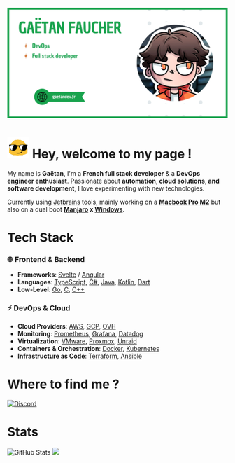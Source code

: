 [![banner](GAETANDEV.webp)](https://gaetandev.fr/en)

# ![hey](hey_sized.gif) Hey, welcome to my page !  

My name is **Gaëtan**, I'm a **French full stack developer** & a **DevOps engineer enthusiast**. Passionate about **automation, cloud solutions, and software development**, I love experimenting with new technologies.  

Currently using [Jetbrains](https://www.jetbrains.com/) tools, mainly working on a **[Macbook Pro M2](https://www.apple.com/fr/macbook-pro/)** but also on a dual boot **[Manjaro](https://manjaro.org/) x [Windows](https://www.microsoft.com/en-us/windows/)**.  

# Tech Stack  
### 🌐 Frontend & Backend  
- **Frameworks**: [Svelte](https://svelte.dev/) / [Angular](https://angular.io/)  
- **Languages**: [TypeScript](https://www.typescriptlang.org/), [C#](https://docs.microsoft.com/en-us/dotnet/csharp/), [Java](https://www.java.com/), [Kotlin](https://kotlinlang.org/), [Dart](https://dart.dev/)  
- **Low-Level**: [Go](https://golang.org/), [C](https://fr.wikipedia.org/wiki/C_(langage)), [C++](https://fr.wikipedia.org/wiki/C++)

### ⚡ DevOps & Cloud  
- **Cloud Providers**: [AWS](https://aws.amazon.com/), [GCP](https://cloud.google.com/), [OVH](https://www.ovh.com/)  
- **Monitoring**: [Prometheus](https://prometheus.io/), [Grafana](https://grafana.com/), [Datadog](https://www.datadoghq.com/)  
- **Virtualization**: [VMware](https://www.vmware.com/), [Proxmox](https://www.proxmox.com/), [Unraid](https://unraid.net/)  
- **Containers & Orchestration**: [Docker](https://www.docker.com/), [Kubernetes](https://kubernetes.io/)  
- **Infrastructure as Code**: [Terraform](https://www.terraform.io/), [Ansible](https://www.ansible.com/)

# Where to find me ?
[![Discord](https://img.shields.io/static/v1?label=Discord&message=gaetandev&color=7289DA&logo=Discord&style=for-the-badge)]()

# Stats
![GitHub Stats](https://github-readme-stats.vercel.app/api?username=GaetanOff&show_icons=true&theme=radical)
![](https://github-readme-stats.vercel.app/api/top-langs/?username=GaetanOff&layout=compact)



